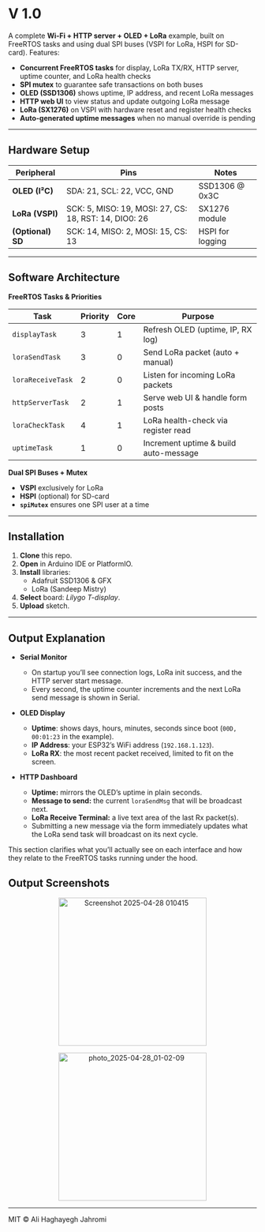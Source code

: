 # V 1.0

A complete **Wi-Fi + HTTP server + OLED + LoRa** example, built on FreeRTOS tasks and using dual SPI buses (VSPI for LoRa, HSPI for SD-card). Features:

- **Concurrent FreeRTOS tasks** for display, LoRa TX/RX, HTTP server, uptime counter, and LoRa health checks  
- **SPI mutex** to guarantee safe transactions on both buses  
- **OLED (SSD1306)** shows uptime, IP address, and recent LoRa messages  
- **HTTP web UI** to view status and update outgoing LoRa message  
- **LoRa (SX1276)** on VSPI with hardware reset and register health checks  
- **Auto-generated uptime messages** when no manual override is pending  

---

## Hardware Setup

| Peripheral     | Pins                          | Notes                       |
| -------------- | ----------------------------- | --------------------------- |
| **OLED (I²C)** | SDA: 21, SCL: 22, VCC, GND    | SSD1306 @ 0x3C              |
| **LoRa (VSPI)**| SCK: 5, MISO: 19, MOSI: 27, CS: 18, RST: 14, DIO0: 26 | SX1276 module |
| **(Optional) SD** | SCK: 14, MISO: 2, MOSI: 15, CS: 13 | HSPI for logging |

---

## Software Architecture

**FreeRTOS Tasks & Priorities**

| Task              | Priority | Core | Purpose                              |
| ----------------- | -------- | ---- | ------------------------------------ |
| `displayTask`     | 3        | 1    | Refresh OLED (uptime, IP, RX log)    |
| `loraSendTask`    | 3        | 0    | Send LoRa packet (auto + manual)     |
| `loraReceiveTask` | 2        | 0    | Listen for incoming LoRa packets     |
| `httpServerTask`  | 2        | 1    | Serve web UI & handle form posts     |
| `loraCheckTask`   | 4        | 1    | LoRa health-check via register read  |
| `uptimeTask`      | 1        | 0    | Increment uptime & build auto-message |

**Dual SPI Buses + Mutex**  
- **VSPI** exclusively for LoRa  
- **HSPI** (optional) for SD-card  
- **`spiMutex`** ensures one SPI user at a time  

---

## Installation

1. **Clone** this repo.  
2. **Open** in Arduino IDE or PlatformIO.  
3. **Install** libraries:  
   - Adafruit SSD1306 & GFX  
   - LoRa (Sandeep Mistry)  
4. **Select** board: *Lilygo T-display*.  
5. **Upload** sketch.

---

## Output Explanation

- **Serial Monitor**  
  - On startup you’ll see connection logs, LoRa init success, and the HTTP server start message.  
  - Every second, the uptime counter increments and the next LoRa send message is shown in Serial.

- **OLED Display**  
  - **Uptime**: shows days, hours, minutes, seconds since boot (`00D, 00:01:23` in the example).  
  - **IP Address**: your ESP32’s WiFi address (`192.168.1.123`).  
  - **LoRa RX**: the most recent packet received, limited to fit on the screen.

- **HTTP Dashboard**  
  - **Uptime:** mirrors the OLED’s uptime in plain seconds.  
  - **Message to send:** the current `loraSendMsg` that will be broadcast next.  
  - **LoRa Receive Terminal:** a live text area of the last Rx packet(s).  
  - Submitting a new message via the form immediately updates what the LoRa send task will broadcast on its next cycle.

This section clarifies what you’ll actually see on each interface and how they relate to the FreeRTOS tasks running under the hood.
## Output Screenshots

<p align="center">
  <img
    src="https://github.com/user-attachments/assets/71f0c266-c70e-4c85-bdbe-3602d2ba4dc2"
    alt="Screenshot 2025-04-28 010415"
    width="300"
  />
</p>

<p align="center">
  <img
    src="https://github.com/user-attachments/assets/2ce20e21-6d04-435e-9eba-cfac481a9cb5"
    alt="photo_2025-04-28_01-02-09"
    width="300"
  />
</p>


-----------------------------------------------------------
MIT © Ali Haghayegh Jahromi
